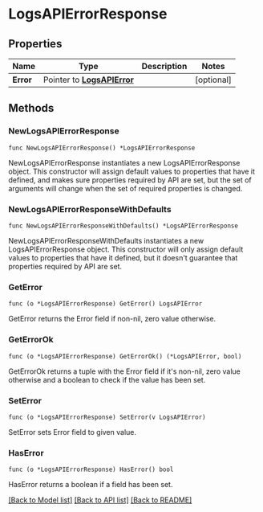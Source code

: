 # LogsAPIErrorResponse

## Properties

Name | Type | Description | Notes
---- | ---- | ----------- | ------
**Error** | Pointer to [**LogsAPIError**](LogsAPIError.md) |  | [optional] 

## Methods

### NewLogsAPIErrorResponse

`func NewLogsAPIErrorResponse() *LogsAPIErrorResponse`

NewLogsAPIErrorResponse instantiates a new LogsAPIErrorResponse object.
This constructor will assign default values to properties that have it defined,
and makes sure properties required by API are set, but the set of arguments
will change when the set of required properties is changed.

### NewLogsAPIErrorResponseWithDefaults

`func NewLogsAPIErrorResponseWithDefaults() *LogsAPIErrorResponse`

NewLogsAPIErrorResponseWithDefaults instantiates a new LogsAPIErrorResponse object.
This constructor will only assign default values to properties that have it defined,
but it doesn't guarantee that properties required by API are set.

### GetError

`func (o *LogsAPIErrorResponse) GetError() LogsAPIError`

GetError returns the Error field if non-nil, zero value otherwise.

### GetErrorOk

`func (o *LogsAPIErrorResponse) GetErrorOk() (*LogsAPIError, bool)`

GetErrorOk returns a tuple with the Error field if it's non-nil, zero value otherwise
and a boolean to check if the value has been set.

### SetError

`func (o *LogsAPIErrorResponse) SetError(v LogsAPIError)`

SetError sets Error field to given value.

### HasError

`func (o *LogsAPIErrorResponse) HasError() bool`

HasError returns a boolean if a field has been set.


[[Back to Model list]](../README.md#documentation-for-models) [[Back to API list]](../README.md#documentation-for-api-endpoints) [[Back to README]](../README.md)


